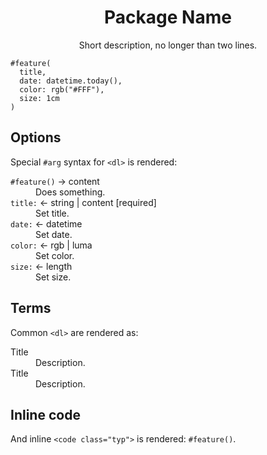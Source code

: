 <!--typst-begin-exclude--> 
<center>

# Package Name
Short description, no longer than two lines.

</center>
<!--typst-end-exclude-->

<!--raw-typst
#v(-1em)
-->

```typst
#feature(
  title,
  date: datetime.today(),
  color: rgb("#FFF"),
  size: 1cm
)
```

## Options
Special `#arg` syntax for `<dl>` is rendered:

<dl id="arg">
  <dt><code class="typ">#feature()</code> &rarr; content</dt>
  <dd>Does something.</dd>
  
  <dt><code>title:</code> &larr; string | content [required]</dt>
  <dd>Set title.</dd>
  
  <dt><code>date:</code> &larr; datetime</dt>
  <dd>Set date.</dd>
  
  <dt><code>color:</code> &larr; rgb | luma</dt>
  <dd>Set color.</dd>
  
  <dt><code>size:</code> &larr; length</dt>
  <dd>Set size.</dd>
</dl>

## Terms
Common `<dl>` are rendered as:

<dl>
  <dt>Title</dt>
  <dd>Description.</dd>
  <dt>Title</dt>
  <dd>Description.</dd>
</dl>

## Inline code
And inline `<code class="typ">` is rendered: <code class="typ">#feature()</code>.